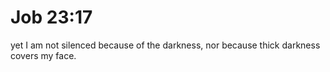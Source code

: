 # Job 23:17

yet I am not silenced because of the darkness, nor because thick darkness covers my face.
